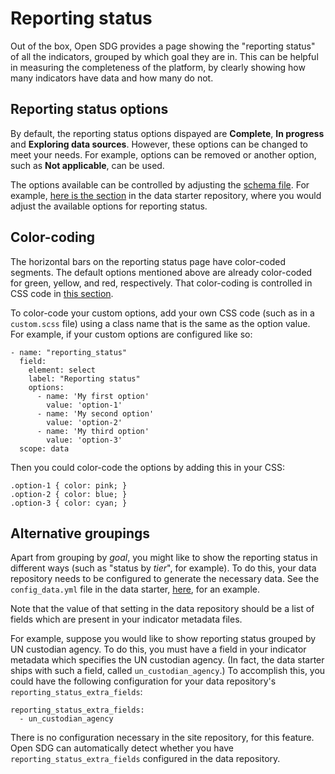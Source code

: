 <h1>Reporting status</h1>

Out of the box, Open SDG provides a page showing the "reporting status" of all the indicators, grouped by which goal they are in. This can be helpful in measuring the completeness of the platform, by clearly showing how many indicators have data and how many do not.

## Reporting status options

By default, the reporting status options dispayed are **Complete**, **In progress** and **Exploring data sources**. However, these options can be changed to meet your needs. For example, options can be removed or another option, such as **Not applicable**, can be used.

The options available can be controlled by adjusting the [schema file](https://open-sdg.readthedocs.io/en/latest/metadata-format/#schema). For example, [here is the section](https://github.com/open-sdg/open-sdg-data-starter/blob/develop/_prose.yml#L135) in the data starter repository, where you would adjust the available options for reporting status.

## Color-coding

The horizontal bars on the reporting status page have color-coded segments. The default options mentioned above are already color-coded for green, yellow, and red, respectively. That color-coding is controlled in CSS code in [this section](https://github.com/open-sdg/open-sdg/blob/master/assets/css/default.scss#L640).

To color-code your custom options, add your own CSS code (such as in a `custom.scss` file) using a class name that is the same as the option value. For example, if your custom options are configured like so:

```
- name: "reporting_status"
  field:
    element: select
    label: "Reporting status"
    options:
      - name: 'My first option'
        value: 'option-1'
      - name: 'My second option'
        value: 'option-2'
      - name: 'My third option'
        value: 'option-3'
  scope: data
```

Then you could color-code the options by adding this in your CSS:

```
.option-1 { color: pink; }
.option-2 { color: blue; }
.option-3 { color: cyan; }
```

## Alternative groupings

Apart from grouping by _goal_, you might like to show the reporting status in different ways (such as "status by _tier_", for example). To do this, your data repository needs to be configured to generate the necessary data. See the `config_data.yml` file in the data starter, [here](https://github.com/open-sdg/open-sdg-data-starter/blob/develop/config_data.yml#L24), for an example.

Note that the value of that setting in the data repository should be a list of fields which are present in your indicator metadata files.

For example, suppose you would like to show reporting status grouped by UN custodian agency. To do this, you must have a field in your indicator metadata which specifies the UN custodian agency. (In fact, the data starter ships with such a field, called `un_custodian_agency`.) To accomplish this, you could have the following configuration for your data repository's `reporting_status_extra_fields`:

```
reporting_status_extra_fields:
  - un_custodian_agency
```

There is no configuration necessary in the site repository, for this feature. Open SDG can automatically detect whether you have `reporting_status_extra_fields` configured in the data repository.
